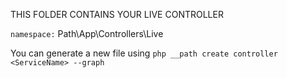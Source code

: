 THIS FOLDER CONTAINS YOUR LIVE CONTROLLER

`namespace:` Path\App\Controllers\Live

You can generate a new file using `php __path create controller <ServiceName> --graph`
